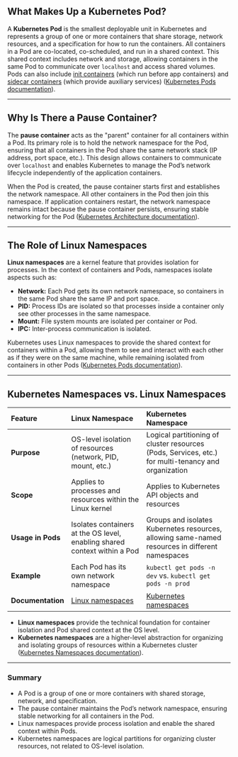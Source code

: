 ## What Makes Up a Kubernetes Pod?

A **Kubernetes Pod** is the smallest deployable unit in Kubernetes and represents a group of one or more containers that share storage, network resources, and a specification for how to run the containers. All containers in a Pod are co-located, co-scheduled, and run in a shared context. This shared context includes network and storage, allowing containers in the same Pod to communicate over `localhost` and access shared volumes. Pods can also include [init containers](https://kubernetes.io/docs/concepts/workloads/pods/init-containers/) (which run before app containers) and [sidecar containers](https://kubernetes.io/docs/concepts/workloads/pods/#pods-with-multiple-containers) (which provide auxiliary services) ([Kubernetes Pods documentation](https://kubernetes.io/docs/concepts/workloads/pods/)).

---

## Why Is There a Pause Container?

The **pause container** acts as the "parent" container for all containers within a Pod. Its primary role is to hold the network namespace for the Pod, ensuring that all containers in the Pod share the same network stack (IP address, port space, etc.). This design allows containers to communicate over `localhost` and enables Kubernetes to manage the Pod’s network lifecycle independently of the application containers.

When the Pod is created, the pause container starts first and establishes the network namespace. All other containers in the Pod then join this namespace. If application containers restart, the network namespace remains intact because the pause container persists, ensuring stable networking for the Pod ([Kubernetes Architecture documentation](https://kubernetes.io/docs/concepts/architecture/)).

---

## The Role of Linux Namespaces

**Linux namespaces** are a kernel feature that provides isolation for processes. In the context of containers and Pods, namespaces isolate aspects such as:

- **Network:** Each Pod gets its own network namespace, so containers in the same Pod share the same IP and port space.
- **PID:** Process IDs are isolated so that processes inside a container only see other processes in the same namespace.
- **Mount:** File system mounts are isolated per container or Pod.
- **IPC:** Inter-process communication is isolated.

Kubernetes uses Linux namespaces to provide the shared context for containers within a Pod, allowing them to see and interact with each other as if they were on the same machine, while remaining isolated from containers in other Pods ([Kubernetes Pods documentation](https://kubernetes.io/docs/concepts/workloads/pods/)).

---

## Kubernetes Namespaces vs. Linux Namespaces

| Feature | Linux Namespace | Kubernetes Namespace |
| :-- | :-- | :-- |
| **Purpose** | OS-level isolation of resources (network, PID, mount, etc.) | Logical partitioning of cluster resources (Pods, Services, etc.) for multi-tenancy and organization |
| **Scope** | Applies to processes and resources within the Linux kernel | Applies to Kubernetes API objects and resources |
| **Usage in Pods** | Isolates containers at the OS level, enabling shared context within a Pod | Groups and isolates Kubernetes resources, allowing same-named resources in different namespaces |
| **Example** | Each Pod has its own network namespace | `kubectl get pods -n dev` vs. `kubectl get pods -n prod` |
| **Documentation** | [Linux namespaces](https://man7.org/linux/man-pages/man7/namespaces.7.html) | [Kubernetes namespaces](https://kubernetes.io/docs/concepts/overview/working-with-objects/namespaces/) |

- **Linux namespaces** provide the technical foundation for container isolation and Pod shared context at the OS level.
- **Kubernetes namespaces** are a higher-level abstraction for organizing and isolating groups of resources within a Kubernetes cluster ([Kubernetes Namespaces documentation](https://kubernetes.io/docs/concepts/overview/working-with-objects/namespaces/)).

---

### Summary

- A Pod is a group of one or more containers with shared storage, network, and specification.
- The pause container maintains the Pod’s network namespace, ensuring stable networking for all containers in the Pod.
- Linux namespaces provide process isolation and enable the shared context within Pods.
- Kubernetes namespaces are logical partitions for organizing cluster resources, not related to OS-level isolation.


